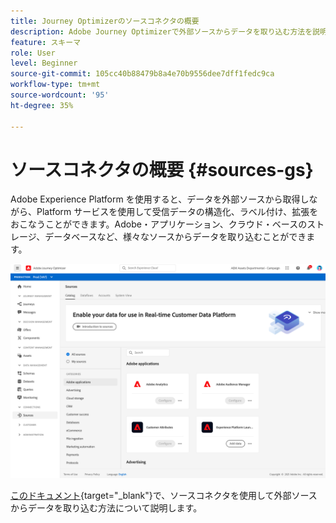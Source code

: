 ```yaml
---
title: Journey Optimizerのソースコネクタの概要
description: Adobe Journey Optimizerで外部ソースからデータを取り込む方法を説明します
feature: スキーマ
role: User
level: Beginner
source-git-commit: 105cc40b88479b8a4e70b9556dee7dff1fedc9ca
workflow-type: tm+mt
source-wordcount: '95'
ht-degree: 35%

---
```


# ソースコネクタの概要 {#sources-gs}

Adobe Experience Platform を使用すると、データを外部ソースから取得しながら、Platform サービスを使用して受信データの構造化、ラベル付け、拡張をおこなうことができます。Adobe・アプリケーション、クラウド・ベースのストレージ、データベースなど、様々なソースからデータを取り込むことができます。

![](assets/sources-home.png)

[このドキュメント](https://experienceleague.adobe.com/docs/experience-platform/sources/home.html?lang=ja){target=&quot;_blank&quot;}で、ソースコネクタを使用して外部ソースからデータを取り込む方法について説明します。
